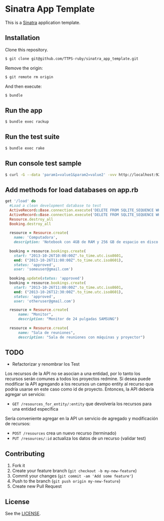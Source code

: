 # Sinatra App Template

This is a [Sinatra](https://github.com/sinatra/sinatra) application template.

## Installation

Clone this repository.

```bash
$ git clone git@github.com/TTPS-ruby/sinatra_app_template.git
```

Remove the origin:

```bash
$ git remote rm origin
```

And then execute:

```bash
$ bundle
```

## Run the app

```bash
$ bundle exec rackup
```

## Run the test suite

```bash
$ bundle exec rake
```

## Run console test sample

```bash
$ curl -G --data 'param1=value1&param2=value2' -vvv http://localhost:9292/
```
## Add methods for load databases on app.rb

~~~~~ ruby
get '/load' do
  #Load a clean development database to test
  ActiveRecord::Base.connection.execute('DELETE FROM SQLITE_SEQUENCE WHERE name="resources";') 
  ActiveRecord::Base.connection.execute('DELETE FROM SQLITE_SEQUENCE WHERE name="bookings";')
  Resource.destroy_all
  Booking.destroy_all
  
  resource = Resource.create( 
    name: 'Computadora', 
    description: 'Notebook con 4GB de RAM y 256 GB de espacio en disco con Linux')
  
  booking = resource.bookings.create(
    start: "2013-10-26T10:00:00Z".to_time.utc.iso8601, 
    end: ("2013-10-26T11:00:00Z".to_time.utc.iso8601), 
    status: 'approved', 
    user: 'someuser@gmail.com')
  
  booking.update(status: 'approved')
  booking = resource.bookings.create(
    start: "2013-10-26T11:00:00Z".to_time.utc.iso8601,
    end: ("2013-10-26T12:30:00Z".to_time.utc.iso8601), 
    status: 'approved', 
    user: 'otheruser@gmail.com')

  resource = Resource.create(
      name: "Monitor",
      description: "Monitor de 24 pulgadas SAMSUNG")
  
  resource = Resource.create(
      name: "Sala de reuniones",
      description: "Sala de reuniones con máquinas y proyector")
~~~~~

## TODO
  * Refactorizar y renombrar los Test

Los recursos de la API no se asocian a una entidad, por lo tanto los recursos
serán comunes a todos los proyectos redmine. Si desea puede modificar la API
agregando a los recursos un campo entity al recurso que podría usarse en este
caso como id de proyecto. Entonces, la API debería agregar un servicio:

  * `GET /resources_for_entity/:entity` que devolvería los recursos para una
    entidad específica

Sería conveniente agregar en la API un servicio de agregado y modificación de
recursos:

  * `POST /resources` crea un nuevo recurso (terminado)
  * `PUT /resources/:id` actualiza los datos de un recurso (validar test)

## Contributing

1. Fork it
2. Create your feature branch (`git checkout -b my-new-feature`)
3. Commit your changes (`git commit -am 'Add some feature'`)
4. Push to the branch (`git push origin my-new-feature`)
5. Create new Pull Request

## License

See the [LICENSE](https://github.com/svenfuchs/micro_migrations/blob/master/LICENSE).

